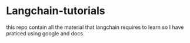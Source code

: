 # Langchain-tutorials
this repo contain all the material that langchain requires to learn so I have praticed using google and docs.
